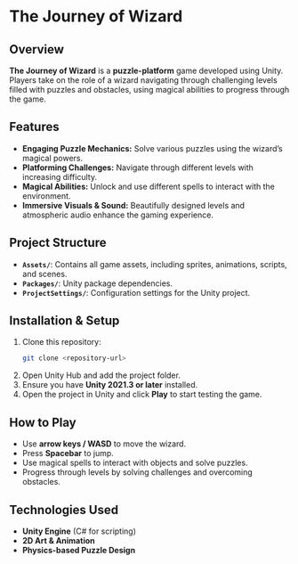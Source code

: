 # The Journey of Wizard

## Overview
**The Journey of Wizard** is a **puzzle-platform** game developed using Unity. Players take on the role of a wizard navigating through challenging levels filled with puzzles and obstacles, using magical abilities to progress through the game.

## Features
- **Engaging Puzzle Mechanics:** Solve various puzzles using the wizard’s magical powers.
- **Platforming Challenges:** Navigate through different levels with increasing difficulty.
- **Magical Abilities:** Unlock and use different spells to interact with the environment.
- **Immersive Visuals & Sound:** Beautifully designed levels and atmospheric audio enhance the gaming experience.

## Project Structure
- **`Assets/`**: Contains all game assets, including sprites, animations, scripts, and scenes.
- **`Packages/`**: Unity package dependencies.
- **`ProjectSettings/`**: Configuration settings for the Unity project.

## Installation & Setup
1. Clone this repository:
   ```sh
   git clone <repository-url>
   ```
2. Open Unity Hub and add the project folder.
3. Ensure you have **Unity 2021.3 or later** installed.
4. Open the project in Unity and click **Play** to start testing the game.

## How to Play
- Use **arrow keys / WASD** to move the wizard.
- Press **Spacebar** to jump.
- Use magical spells to interact with objects and solve puzzles.
- Progress through levels by solving challenges and overcoming obstacles.

## Technologies Used
- **Unity Engine** (C# for scripting)
- **2D Art & Animation**
- **Physics-based Puzzle Design**


